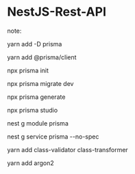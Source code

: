 # NestJS-Rest-API

note:

yarn add -D prisma

yarn add @prisma/client

npx prisma init

npx prisma migrate dev

npx prisma generate

npx prisma studio

nest g module prisma

nest g service prisma --no-spec

yarn add class-validator class-transformer

yarn add argon2
